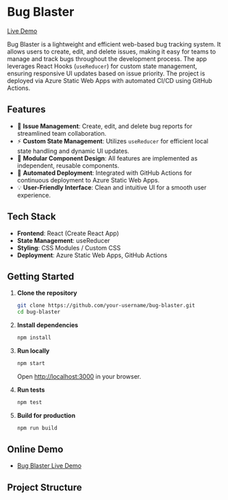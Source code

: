 # Bug Blaster

[Live Demo](https://jolly-sky-0da043010.1.azurestaticapps.net/)

Bug Blaster is a lightweight and efficient web-based bug tracking system. It allows users to create, edit, and delete issues, making it easy for teams to manage and track bugs throughout the development process. The app leverages React Hooks (`useReducer`) for custom state management, ensuring responsive UI updates based on issue priority. The project is deployed via Azure Static Web Apps with automated CI/CD using GitHub Actions.

## Features

- 🐞 **Issue Management**: Create, edit, and delete bug reports for streamlined team collaboration.
- ⚡ **Custom State Management**: Utilizes `useReducer` for efficient local state handling and dynamic UI updates.
- 🧩 **Modular Component Design**: All features are implemented as independent, reusable components.
- 🚀 **Automated Deployment**: Integrated with GitHub Actions for continuous deployment to Azure Static Web Apps.
- 💡 **User-Friendly Interface**: Clean and intuitive UI for a smooth user experience.

## Tech Stack

- **Frontend**: React (Create React App)
- **State Management**: useReducer
- **Styling**: CSS Modules / Custom CSS
- **Deployment**: Azure Static Web Apps, GitHub Actions

## Getting Started

1. **Clone the repository**

   ```bash
   git clone https://github.com/your-username/bug-blaster.git
   cd bug-blaster
   ```

2. **Install dependencies**

   ```bash
   npm install
   ```

3. **Run locally**

   ```bash
   npm start
   ```

   Open [http://localhost:3000](http://localhost:3000) in your browser.

4. **Run tests**

   ```bash
   npm test
   ```

5. **Build for production**
   ```bash
   npm run build
   ```

## Online Demo

- [Bug Blaster Live Demo](https://jolly-sky-0da043010.1.azurestaticapps.net/)

## Project Structure
